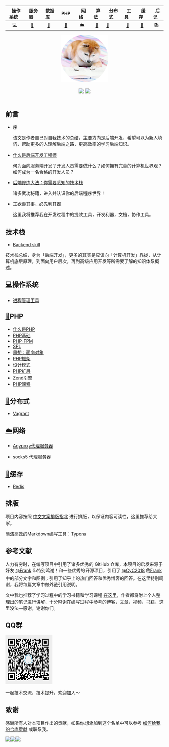 | &nbsp;&nbsp;操作系统&nbsp;&nbsp; | &nbsp;&nbsp;服务器&nbsp;&nbsp; | &nbsp;&nbsp;数据库&nbsp;&nbsp; | &nbsp;&nbsp;PHP&nbsp;&nbsp; | &nbsp;&nbsp;网络&nbsp;&nbsp; | &nbsp;&nbsp;算法&nbsp;&nbsp; | &nbsp;&nbsp;分布式&nbsp;&nbsp; | &nbsp;&nbsp;工具&nbsp;&nbsp; | &nbsp;&nbsp;缓存&nbsp;&nbsp; | &nbsp;&nbsp;后记&nbsp;&nbsp; |
| :------------------------------: | :----------------------------: | :----------------------------: | :-------------------------: | :--------------------------: | :--------------------------: | ------------------------------ | :--------------------------: | :--------------------------: | :--------------------------: |
|          [💻](#操作系统)          |          [🔗](#服务器)          |          [💾](#数据库)          |          [🐘](#PHP)          |          [☁️](#网络)          |          [📝](#算法)          | [📃](#分布式)                   |          [🔧](#工具)          |          [📁](#缓存)          |          [📚](#后记)          |



<div align="center">
    <a htef="https://xiaobaoword.github.io/backend_important/"><img src="assets/top.png" width="150px"></a>
    <br><br>
    <a href="https://xiaobaoword.github.io/backend_important/"> <img src="https://img.shields.io/badge/%3E-read-9cf.svg"></a>  <a href="#"> <img src="https://img.shields.io/badge/%C2%B7%C2%B7%C2%B7-more-9cf.svg"></a> 
    <br> <br>
</div> 






## 前言

- 序

  该文是作者自己对自我技术的总结，主要方向是后端开发，希望可以为新人填坑，帮助更多的人理解后端之路，更高效率的学习后端知识。

- [什么是后端开发工程师](notes/前言/什么是后端开发工程师.md)

  何为面向服务端开发？开发人员需要做什么？如何拥有完善的计算机世界观？如何成为一名合格的开发人员？

- [后端修炼大法：你需要悉知的技术栈](#后端修炼大法：你需要悉知的技术栈)

  诸多武功秘籍，进入并认识你的后端程序世界！

- [工欲善其事，必先利其器](#工欲善其事，必先利其器)

  这里我将推荐我在开发过程中的提效工具，开发利器，文档，协作工具。



## 技术栈

- [Backend skill](#backend-skill)

技术栈总结，身为「后端开发」，更多的其实是应该向「计算机开发」靠拢，从计算机底层原理，到面向用户层次，再到高级应用开发等所需要了解的知识体系概述。



## [💻](#操作系统)操作系统

- [进程管理工具](notes/操作系统/进程管理工具.md)



## [🐘](#PHP)PHP

- [什么是PHP](notes/PHP/什么是PHP.md)
- [PHP基础](#php/PHP基础)
- [PHP-FPM](#php/PHP-FPM)
- [SPL](#php/SPL)
- [思想：面向对象](#php/思想：面向对象)
- [PHP框架](notes/PHP/PHP框架/概述.md)
- [设计模式](#php/设计模式)
- [PHP扩展](#php/PHP扩展)
- [Zend引擎](#php/Zend引擎)
- [PHP课程](course/概述.md)



## [📃](#分布式)分布式

- [Vagrant](#Vagrant)



## [☁️](#网络)网络

- [Anypoxy代理服务器](notes/网络/Anyproxy.md)

- socks5 代理服务器



## [📁](缓存)缓存

- [Redis](#notes/Redis.md)



## 排版

项目内容按照 [中文文案排版指北](https://github.com/sparanoid/chinese-copywriting-guidelines) 进行排版，以保证内容可读性，这里推荐给大家。

简洁高效的Markdown编写工具：[Typora](https://www.typora.io/)



## 参考文献

人力有穷时，在编写项目中引用了诸多优秀的 GitHub 仓库，本项目的启发来源于好友 [@Frank](https://github.com/frank-lam) 👍特别鸣谢！和一些优秀的开源项目，引用了 [@CyC2018](https://github.com/CyC2018) [@Frank](https://github.com/frank-lam) 中的部分文字和图例；引用了知乎上的热门回答和优秀博客的回答。在这里特别鸣谢，我将每篇文章中做外链引用说明。

文中我也推荐了学习过程中的学习书籍和学习课程 [在这里](course/概述.md)，作者都将附上个人整理出的笔记进行讲解，十分鸣谢在编写过程中参考的博客，文章，视频，书籍，这里没法—感谢，谢谢你们。



## QQ群

<div align="left">
    <img src="assets/qq_code.png" width="150px">
</div> 

一起技术交流，技术提升，欢迎加入～



## 致谢

感谢所有人对本项目作出的贡献，如果你想添加到这个名单中可以参考 [如何给我的仓库贡献](notes/docs/如何给我的仓库贡献.md) 或联系我。

<a href="https://github.com/xiaobaoword">
    <img src="https://avatars3.githubusercontent.com/u/37999916?s=460&v=4" width="50px"></a><a href="https://github.com/frank-lam"><img src="https://avatars1.githubusercontent.com/u/19153458?s=460&v=4" width="50px"></a><a href="https://github.com/CyC2018"><img src="https://avatars1.githubusercontent.com/u/36260787?s=460&v=4" width="50px"></a>